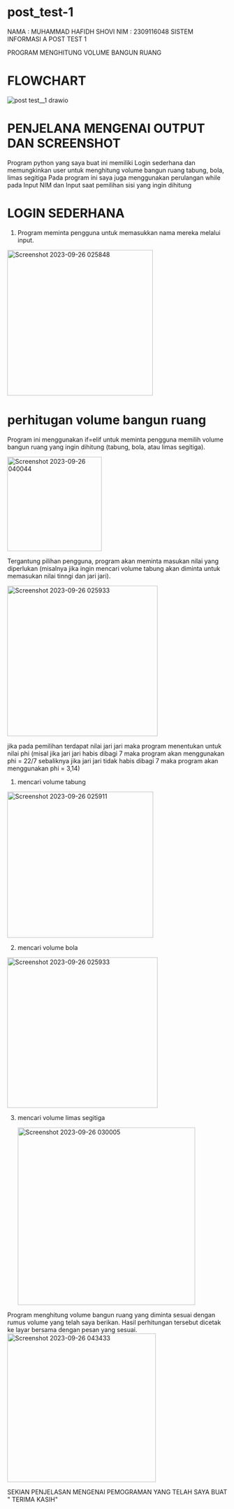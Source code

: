 # post_test-1
NAMA : MUHAMMAD HAFIDH SHOVI
NIM : 2309116048
SISTEM INFORMASI A
POST TEST 1

PROGRAM MENGHITUNG VOLUME BANGUN RUANG
# FLOWCHART
![post test__1 drawio](https://github.com/hafidsopie/post_test-1/assets/144792158/12c77fac-062c-4ba5-9953-c084c4fdf972)

# PENJELANA MENGENAI OUTPUT DAN SCREENSHOT
   Program python yang saya buat ini memiliki Login sederhana dan memungkinkan user untuk menghitung volume bangun ruang tabung, bola, limas segitiga
Pada program ini saya juga menggunakan perulangan while pada Input NIM dan Input saat pemilihan sisi yang ingin dihitung

# LOGIN SEDERHANA 
1. Program meminta pengguna untuk memasukkan nama mereka melalui input.

<img width="333" alt="Screenshot 2023-09-26 025848" src="https://github.com/hafidsopie/post_test-1/assets/144792158/6d7b6099-c8a4-4e67-b254-f5922f01eadd">


#  perhitugan volume bangun ruang
Program ini menggunakan if=elif untuk meminta pengguna memilih volume bangun ruang yang ingin dihitung  (tabung, bola, atau limas segitiga).

<img width="216" alt="Screenshot 2023-09-26 040044" src="https://github.com/hafidsopie/post_test-1/assets/144792158/b82e15a3-92c6-4e60-bc07-ad84395c4535">


Tergantung pilihan pengguna, program akan meminta masukan nilai yang diperlukan (misalnya jika ingin mencari volume tabung akan diminta untuk memasukan nilai tinngi dan jari jari).

<img width="344" alt="Screenshot 2023-09-26 025933" src="https://github.com/hafidsopie/post_test-1/assets/144792158/ed9a5a8d-5069-47d1-9de9-814527e8941e">

jika pada pemilihan terdapat nilai jari jari  maka program menentukan untuk nilai phi (misal jika jari jari habis dibagi 7 maka program akan menggunakan phi = 22/7 sebaliknya jika jari jari tidak habis dibagi 7 maka program akan menggunakan phi = 3,14)

1. mencari volume tabung

<img width="334" alt="Screenshot 2023-09-26 025911" src="https://github.com/hafidsopie/post_test-1/assets/144792158/ff8e578e-4a13-4a9a-aa1e-f6ae4caf23bb">

2. mencari volume bola

<img width="344" alt="Screenshot 2023-09-26 025933" src="https://github.com/hafidsopie/post_test-1/assets/144792158/03d7b93f-e352-4666-bf9d-5bbaac89e3e6">

3. mencari volume limas segitiga

   <img width="406" alt="Screenshot 2023-09-26 030005" src="https://github.com/hafidsopie/post_test-1/assets/144792158/286834dd-f424-4de5-b44d-5368afca0db6">

Program menghitung volume bangun ruang yang diminta sesuai dengan rumus volume yang telah saya berikan.
Hasil perhitungan tersebut dicetak ke layar bersama dengan pesan yang sesuai.
<img width="340" alt="Screenshot 2023-09-26 043433" src="https://github.com/hafidsopie/post_test-1/assets/144792158/a4a4c5f9-af53-4ea0-973c-887713c6acdd">

SEKIAN PENJELASAN MENGENAI PEMOGRAMAN YANG TELAH SAYA BUAT " TERIMA KASIH"

   
